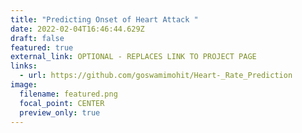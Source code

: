 ```yaml
---
title: "Predicting Onset of Heart Attack "
date: 2022-02-04T16:46:44.629Z
draft: false
featured: true
external_link: OPTIONAL - REPLACES LINK TO PROJECT PAGE
links:
  - url: https://github.com/goswamimohit/Heart-_Rate_Prediction
image:
  filename: featured.png
  focal_point: CENTER
  preview_only: true
---
```

